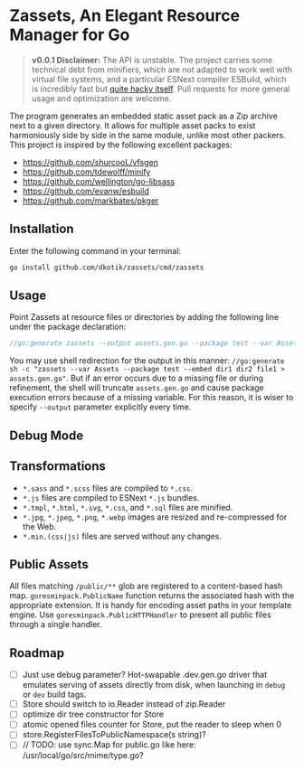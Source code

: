 # Zassets, An Elegant Resource Manager for Go
> **v0.0.1 Disclaimer:** The API is unstable. The project carries some technical debt from minifiers, which are not adapted to work well with virtual file systems, and a particular ESNext compiler ESBuild, which is incredibly fast but [quite hacky itself](https://github.com/evanw/esbuild/issues/13#issuecomment-587111778). Pull requests for more general usage and optimization are welcome.

The program generates an embedded static asset pack as a Zip archive next to a given directory. It allows for multiple asset packs to exist harmoniously side by side in the same module, unlike most other packers. This project is inspired by the following excellent packages:

- https://github.com/shurcooL/vfsgen
- https://github.com/tdewolff/minify
- https://github.com/wellington/go-libsass
- https://github.com/evanw/esbuild
- https://github.com/markbates/pkger

## Installation
Enter the following command in your terminal:
``` sh
go install github.com/dkotik/zassets/cmd/zassets
```

## Usage
Point Zassets at resource files or directories by adding the following line under the package declaration:

``` go
//go:generate zassets --output assets.gen.go --package test --var Assets --embed dir1 dir2 file1
```

<!-- _The program will create two files, the deployment file `assets.gen.go` and the development file `assets.dev.gen.go`. Each file contains an object that satisfies `http.FileSystem` interface named after the input directory. The development file can be activated using either **dev** or **debug** build tag and points directly to the transformed, but not minified, source files on disk, allowing you to edit them live._ -->

You may use shell redirection for the output in this manner: `//go:generate sh -c "zassets --var Assets --package test --embed dir1 dir2 file1 > assets.gen.go"`. But if an error occurs due to a missing file or during refinement, the shell will truncate `assets.gen.go` and cause package execution errors because of a missing variable. For this reason, it is wiser to specify `--output` parameter explicitly every time.

## Debug Mode

## Transformations
- `*.sass` and `*.scss` files are compiled to `*.css`.
- `*.js` files are compiled to ESNext `*.js` bundles.
- `*.tmpl`, `*.html`, `*.svg`, `*.css`, and `*.sql` files are minified.
- `*.jpg`, `*.jpeg`, `*.png`, `*.webp` images are resized and re-compressed for the Web.
- `*.min.(css|js)` files are served without any changes.

## Public Assets
All files matching `/public/**` glob are registered to a content-based hash map. `goresminpack.PublicName` function returns the associated hash with the appropriate extension. It is handy for encoding asset paths in your template engine. Use `goresminpack.PublicHTTPHandler` to present all public files through a single handler.

## Roadmap
- [ ] Just use debug parameter? Hot-swapable <directory>.dev.gen.go driver that emulates serving of assets directly from disk, when launching in `debug` or `dev` build tags.
- [ ] Store should switch to io.Reader instead of zip.Reader
- [ ] optimize dir tree constructor for Store
- [ ] atomic opened files counter for Store, put the reader to sleep when 0
- [ ] store.RegisterFilesToPublicNamespace(s string)?
- [ ] // TODO: use sync.Map for public.go like here: /usr/local/go/src/mime/type.go?
